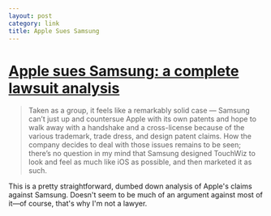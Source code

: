 ```yaml
---
layout: post
category: link
title: Apple Sues Samsung
---
```


#	[Apple sues Samsung: a complete lawsuit analysis](http://thisismynext.com/2011/04/19/apple-sues-samsung-analysis/ "Apple Sues Samsung")

> 	Taken as a group, it feels like a remarkably solid case — Samsung can’t just up and countersue Apple with its own patents and hope to walk away with a handshake and a cross-license because of the various trademark, trade dress, and design patent claims. How the company decides to deal with those issues remains to be seen; there’s no question in my mind that Samsung designed TouchWiz to look and feel as much like iOS as possible, and then marketed it as such.

This is a pretty straightforward, dumbed down analysis of Apple's claims against Samsung. Doesn't seem to be much of an argument against most of it—of course, that's why I'm not a lawyer.
